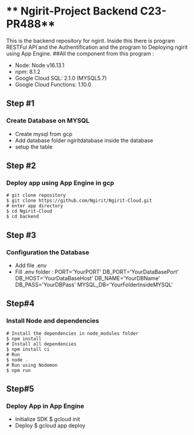 # ** Ngirit-Project Backend C23-PR488**
This is the backend repository for ngirit. Inside this there is program RESTFul API and the Authentification and the program to Deploying ngirit using App Engine.
##All the component from this program :
* Node: Node v16.13.1
* npm: 8.1.2
* Google Cloud SQL: 2.1.0 (MYSQL5.7)
* Google Cloud Functions: 1.10.0
## Step #1
### Create Database on MYSQL 
* Create mysql from gcp
* Add database folder ngiritdatabase inside the database
* setup the table 
## Step #2 
### Deploy app using App Engine in gcp
```
# git clone repository
$ git clone https://github.com/Ngirit/Ngirit-Cloud.git
# enter app directory
$ cd Ngirit-Cloud
$ cd backend
```
## Step #3
### Configuration the Database
* Add file .env
* Fill .env folder :
PORT='YourPORT'
DB_PORT='YourDataBasePort'
DB_HOST='YourDataBaseHost'
DB_NAME='YourDBName'
DB_PASS='YourDBPass'
MYSQL_DB='YourFolderInsideMYSQL'

## Step#4
### Install Node and dependencies 
```
# Install the dependencies in node_modules folder
$ npm install
# Install all dependencies
$ npm install ci
# Run 
$ node .
# Run using Nodemon
$ npm run 
```
## Step#5
### Deploy App in App Engine 
* Initialize SDK
$ gcloud init
* Deploy
$ gcloud app deploy



